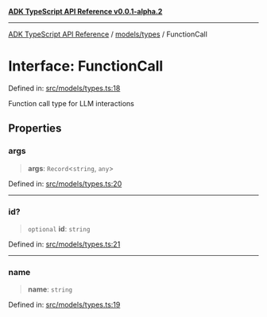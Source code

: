 [**ADK TypeScript API Reference v0.0.1-alpha.2**](../../../README.md)

***

[ADK TypeScript API Reference](../../../modules.md) / [models/types](../README.md) / FunctionCall

# Interface: FunctionCall

Defined in: [src/models/types.ts:18](https://github.com/njraladdin/adk-typescript/blob/main/src/models/types.ts#L18)

Function call type for LLM interactions

## Properties

### args

> **args**: `Record`\<`string`, `any`\>

Defined in: [src/models/types.ts:20](https://github.com/njraladdin/adk-typescript/blob/main/src/models/types.ts#L20)

***

### id?

> `optional` **id**: `string`

Defined in: [src/models/types.ts:21](https://github.com/njraladdin/adk-typescript/blob/main/src/models/types.ts#L21)

***

### name

> **name**: `string`

Defined in: [src/models/types.ts:19](https://github.com/njraladdin/adk-typescript/blob/main/src/models/types.ts#L19)
